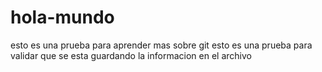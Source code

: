 # hola-mundo
esto es una prueba para aprender mas sobre git
esto es una prueba para validar que se esta guardando la informacion en el archivo
